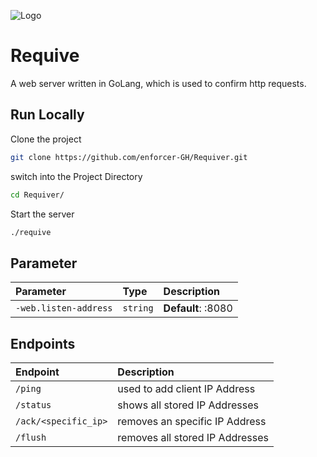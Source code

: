 ![Logo](https://agile-defense.com/wp-content/uploads/2021/06/CPaaS-01.png)


# Requive

A web server written in GoLang, which is used to confirm http requests.


## Run Locally

Clone the project

```bash
git clone https://github.com/enforcer-GH/Requiver.git
```

switch into the Project Directory

```bash
cd Requiver/
```

Start the server

```bash
./requive 
```


## Parameter

| Parameter | Type     | Description                |
| :-------- | :------- | :------------------------- |
| `-web.listen-address` | `string` | **Default**: :8080 |

## Endpoints

| Endpoint | Description                |
| :-------- | :------------------------- |
| `/ping` | used to add client IP Address |
| `/status` | shows all stored IP Addresses |
| `/ack/<specific_ip>` | removes an specific IP Address |
| `/flush` | removes all stored IP Addresses |
